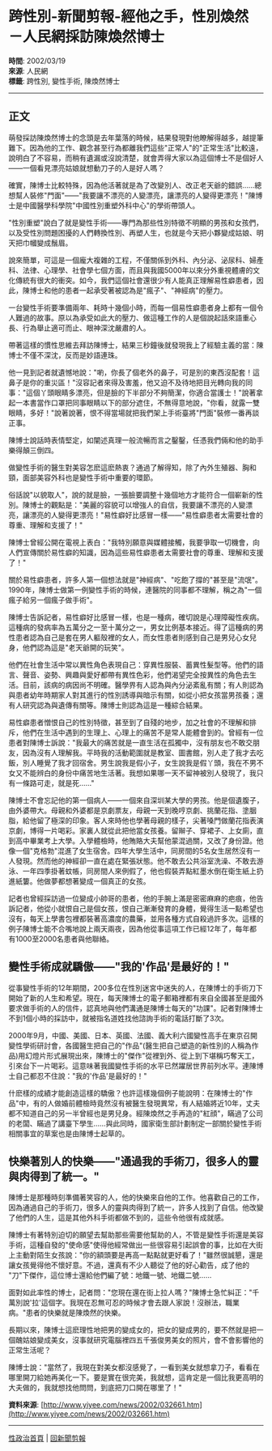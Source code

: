 # 跨性別-新聞剪報-經他之手，性別煥然 －人民網採訪陳煥然博士

**時間**: 2002/03/19  
**來源**: 人民網  
**標籤**: 跨性別, 變性手術, 陳煥然博士  

---

## 正文

萌發採訪陳煥然博士的念頭是去年葉落的時候，結果發現對他瞭解得越多，越提筆難下。因為他的工作、觀念甚至行為都離我們這些"正常人"的"正常生活"比較遠，說明白了不容易，而稍有遺漏或沒說清楚，就會弄得大家以為這個博士不是個好人 ——一個看見漂亮姑娘就想動刀子的人是好人嗎？

確實，陳博士比較特殊，因為他活著就是為了改變別人、改正老天爺的錯誤……總想幫人裝修"門面"——"我要讓不漂亮的人變漂亮，讓漂亮的人變得更漂亮！"陳博士是中國醫學科學院"中國性別重塑外科中心"的學術帶頭人。

"性別重塑"說白了就是變性手術——專門為那些性別特徵不明顯的男孩和女孩們，以及受性別問題困擾的人們轉換性別、再塑人生，也就是今天把小夥變成姑娘、明天把巾幗變成鬚眉。

說來簡單，可這是一個龐大複雜的工程，不僅關係到外科、內分泌、泌尿科、婦產科、法律、心理學、社會學七個方面，而且與我國5000年以來分外重視體膚的文化傳統有很大的衝突。如今，我們這個社會還很少有人能真正理解易性癖患者，因此，陳博士和他的患者一起承受著被認為是"瘋子"、"神經病"的壓力。

一台變性手術要準備兩年、耗時十幾個小時，而每一個易性癖患者身上都有一個令人難過的故事。原以為承受如此大的壓力、做這種工作的人是個說起話來語重心長、行為舉止適可而止、眼神深沈嚴肅的人。

帶著這樣的慣性思維去拜訪陳博士，結果三秒鐘後就發現我上了經驗主義的當：陳博士不僅不深沈，反而是妙語連珠。

他一見到記者就遺憾地說："喲，你長了個老外的鼻子，可是別的東西沒配套！這鼻子是你的重災區！"沒容記者來得及害羞，他又迫不及待地把目光轉向我的同事："這個丫頭眼睛多漂亮，但是臉的下半部分不夠簡潔，你適合當護士！"說著拿起一本書當作口罩把同事眼睛以下的部分遮住，不無得意地說，"你看，就露一雙眼睛，多好！"說著說著，恨不得當場就把我們架上手術臺將"門面"裝修一番再談正事。

陳博士說話時表情堅定，如闡述真理一般流暢而言之鑿鑿，任憑我們倆和他的助手樂得顛三倒四。

做變性手術的醫生對美容怎麽這麽熱衷？通過了解得知，除了內外生殖器、胸和頸，面部美容外科也是變性手術中重要的環節。

俗話說"以貌取人"，說的就是臉，一張臉要調整十幾個地方才能符合一個嶄新的性別。陳博士的觀點是："美麗的容貌可以增強人的自信，我要讓不漂亮的人變漂亮，讓漂亮的人變得更漂亮！"易性癖好比感冒一樣——"易性癖患者太需要社會的尊重、理解和支援了！"

陳博士曾經公開在電視上表白："我特別願意與媒體接觸，我要爭取一切機會，向人們宣傳關於易性癖的知識，因為這些易性癖患者太需要社會的尊重、理解和支援了！"

關於易性癖患者，許多人第一個想法就是"神經病"、"吃飽了撐的"甚至是"流氓"。1990年，陳博士做第一例變性手術的時候，連醫院的同事都不理解，稱之為"一個瘋子給另一個瘋子做手術"。

陳博士告訴記者，易性癖好比感冒一樣，也是一種病，確切說是心理障礙性疾病。這種病的發病率為五萬分之一至十萬分之一，男女比例基本接近。得了這種病的男性患者認為自己是套在男人軀殼裡的女人，而女性患者則感到自己是男兒心女兒身，他們認為這是"老天爺開的玩笑"。

他們在社會生活中常以異性角色表現自己：穿異性服裝、蓄異性髮型等。他們的語言、聲音、姿勢、興趣與愛好都帶有異性色彩，他們渴望完全按異性的角色去生活。目前，該病的病因尚不明確。醫學界有人認為與內分泌紊亂有關；有人則認為與患者幼年時期家人對其進行的性別誘導與暗示有關，如從小把女孩當男孩養；還有人研究認為與遺傳有關等。陳博士則認為這是一種綜合結果。

易性癖患者憎恨自己的性別特徵，甚至到了自殘的地步，加之社會的不理解和排斥，他們在生活中遇到的生理上、心理上的痛苦不是常人能體會到的。曾經有一位患者對陳博士訴說："我最大的痛苦就是一直生活在孤獨中，沒有朋友也不敢交朋友，因為沒有人理解我。平時我的活動範圍就是教室、圖書館，別人走了我才去吃飯，別人睡覺了我才回宿舍。男生說我是假小子，女生說我是假丫頭，我在不男不女又不能辨白的身份中痛苦地生活著。我想如果哪一天不留神被別人發現了，我只有一條路可走，就是死……"

陳博士不會忘記他的第一個病人——一個來自深圳某大學的男孩。他是個遺腹子，由外婆帶大。母親和外婆都是京劇票友，母親一天到晚哼京劇、挑蘭花指、塗胭脂，給他留了極深的印象。客人來時他也學著母親的樣子，尖著嗓門做蘭花指表演京劇，博得一片喝彩。家裏人就從此把他當女孩養。留辮子、穿裙子、上女廁，直到高中畢業考上大學。入學體檢時，他賄賂大夫幫他蒙混過關，又改了身份證。他像一個"克格勃"混進了女生宿舍。四年大學生活中，同房間的5名女生居然沒有一人發現。然而他的神經卻一直在處在緊張狀態。他不敢去公共浴室洗澡、不敢去游泳、一年四季掛著蚊帳，同房間人來例假了，他也假裝弄點紅墨水倒在衛生紙上扔進紙簍。他做夢都想著變成一個真正的女孩。

記者也曾經採訪過一位變成小帥哥的患者，他的手腕上滿是密密麻麻的疤痕，他告訴記者，他從小就恨自己是個女孩，恨自己漸漸發育的身體，覺得生活一點希望也沒有，每天上學書包裡都裝著高濃度的農藥，並用各種方式自殺過許多次。這樣的例子陳博士能不合嘴地說上兩天兩夜，因為他從事這項工作已經12年了，每年都有1000至2000名患者與他聯絡。

## 變性手術成就驕傲——"我的'作品'是最好的！"

從事變性手術的12年期間，200多位在性別迷宮中迷失的人，在陳博士的手術刀下開始了新的人生和希望。現在，每天陳博士的電子郵箱裡都有來自全國甚至是國外要求做手術的人的信件，認真地與他們溝通是陳博士每天的"功課"。記者對陳博士不到1個小時的採訪中，就被指名道姓找他諮詢手術的電話打斷了3次。

2000年9月，中國、美國、日本、英國、法國、義大利六國變性高手在東京召開變性學術研討會，各國醫生把自己的"作品"(醫生把自己塑造的新性別的人稱為作品)用幻燈片形式展現出來，陳博士的"傑作"從裡到外、從上到下堪稱巧奪天工，引來台下一片喝彩。這意味著我國變性手術的水平已然躍居世界前列水平。連陳博士自己都忍不住說："我的'作品'是最好的！"

什麽樣的成績才能創造這樣的驕傲？也許這樣幾個例子能說明：在陳博士的"作品"中，有的人做婚前體檢時竟然沒有被醫生發現異常，有人結婚將近10年，丈夫都不知道自己的另一半曾經也是男兒身。經陳煥然之手再造的"紅顔"，瞞過了公司的老闆、瞞過了講臺下學生……與此同時，國家衛生部計劃制定一部關於變性手術相關事宜的草案也是由陳博士起草的。

## 快樂著別人的快樂——"通過我的手術刀，很多人的靈與肉得到了統一。"

陳博士是那種時刻準備著笑容的人，他的快樂來自他的工作。他喜歡自己的工作，因為通過自己的手術刀，很多人的靈與肉得到了統一，許多人找到了自信。他改變了他們的人生，這是其他外科手術都做不到的，這些令他很有成就感。

陳博士有著特別迫切的願望去幫助那些需要他幫助的人，不管是變性手術還是美容手術，這種自發的"使命感"使得他經常做出一些很容易引起誤會的事，比如在大街上主動對陌生女孩說："你的額頭要是再高一點點就更好看了！"雖然很誠懇，還是讓女孩覺得他不懷好意。不過，還真有不少人聽從了他的好心勸告，成了他的 "刀"下傑作，這位博士還給他們編了號：地鐵一號、地鐵二號……

面對如此率性的博士，記者問："您現在還在街上拉人嗎？"陳博士急忙糾正："千萬別說'拉'這個字。我現在忍無可忍的時候才會去跟人家說！沒辦法，職業病。"患者的快樂就是陳煥然的快樂。

長期以來，陳博士這麽理性地把男的變成女的，把女的變成男的，要不然就是把一個醜姑娘變成美女，沒事就研究電腦裡四五千張俊男美女的照片，會不會影響他的正常生活呢？

陳博士說："當然了，我現在對美女都沒感覺了，一看到美女就想拿刀子，看看在哪里開刀給她再美化一下。要是實在很完美，我就想，這肯定是一個比我更高明的大夫做的，我就想找他問問，到底把刀口開在哪里了！"

**資料來源**: [http://www.yiyee.com/news/2002/032661.htm](http://www.yiyee.com/news/2002/032661.htm)

---

[性政治首頁](../../index.html)  |  [回新聞剪報](../news.html)